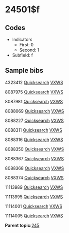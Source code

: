 # 24501$f

## Codes

-   Indicators
    -   First: 0
    -   Second: 1
-   Subfield: f

## Sample bibs

4323412 [Quicksearch](https://search.library.yale.edu/catalog/4323412) [VXWS](http://prodorbis.library.yale.edu:7014/vxws/GetHoldingsService?bibId=4323412)

8087975 [Quicksearch](https://search.library.yale.edu/catalog/8087975) [VXWS](http://prodorbis.library.yale.edu:7014/vxws/GetHoldingsService?bibId=8087975)

8087981 [Quicksearch](https://search.library.yale.edu/catalog/8087981) [VXWS](http://prodorbis.library.yale.edu:7014/vxws/GetHoldingsService?bibId=8087981)

8088069 [Quicksearch](https://search.library.yale.edu/catalog/8088069) [VXWS](http://prodorbis.library.yale.edu:7014/vxws/GetHoldingsService?bibId=8088069)

8088227 [Quicksearch](https://search.library.yale.edu/catalog/8088227) [VXWS](http://prodorbis.library.yale.edu:7014/vxws/GetHoldingsService?bibId=8088227)

8088311 [Quicksearch](https://search.library.yale.edu/catalog/8088311) [VXWS](http://prodorbis.library.yale.edu:7014/vxws/GetHoldingsService?bibId=8088311)

8088316 [Quicksearch](https://search.library.yale.edu/catalog/8088316) [VXWS](http://prodorbis.library.yale.edu:7014/vxws/GetHoldingsService?bibId=8088316)

8088350 [Quicksearch](https://search.library.yale.edu/catalog/8088350) [VXWS](http://prodorbis.library.yale.edu:7014/vxws/GetHoldingsService?bibId=8088350)

8088367 [Quicksearch](https://search.library.yale.edu/catalog/8088367) [VXWS](http://prodorbis.library.yale.edu:7014/vxws/GetHoldingsService?bibId=8088367)

8088368 [Quicksearch](https://search.library.yale.edu/catalog/8088368) [VXWS](http://prodorbis.library.yale.edu:7014/vxws/GetHoldingsService?bibId=8088368)

8088374 [Quicksearch](https://search.library.yale.edu/catalog/8088374) [VXWS](http://prodorbis.library.yale.edu:7014/vxws/GetHoldingsService?bibId=8088374)

11113989 [Quicksearch](https://search.library.yale.edu/catalog/11113989) [VXWS](http://prodorbis.library.yale.edu:7014/vxws/GetHoldingsService?bibId=11113989)

11113995 [Quicksearch](https://search.library.yale.edu/catalog/11113995) [VXWS](http://prodorbis.library.yale.edu:7014/vxws/GetHoldingsService?bibId=11113995)

11114001 [Quicksearch](https://search.library.yale.edu/catalog/11114001) [VXWS](http://prodorbis.library.yale.edu:7014/vxws/GetHoldingsService?bibId=11114001)

11114005 [Quicksearch](https://search.library.yale.edu/catalog/11114005) [VXWS](http://prodorbis.library.yale.edu:7014/vxws/GetHoldingsService?bibId=11114005)

**Parent topic:**[245](../../tags/245/245.md)

